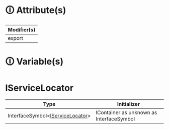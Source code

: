 # &#128712; Attribute(s)

| Modifier(s)                            |
|----------------------------------------|
| export |

# &#128712; Variable(s)

# IServiceLocator

| Type                        | Initializer                       |
|-----------------------------|-----------------------------------|
| InterfaceSymbol&lt;[IServiceLocator](https://hamedfathi.gitbook.io/aurelia-2-doc-api/kernel/interface/di/iservicelocator)&gt; | IContainer as unknown as InterfaceSymbol<IServiceLocator> |